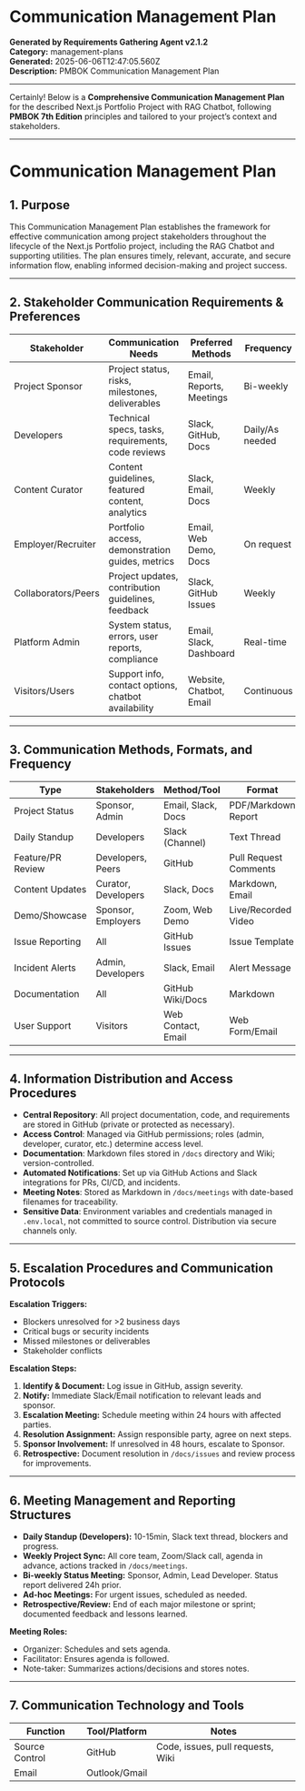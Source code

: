 # Communication Management Plan

**Generated by Requirements Gathering Agent v2.1.2**  
**Category:** management-plans  
**Generated:** 2025-06-06T12:47:05.560Z  
**Description:** PMBOK Communication Management Plan

---

Certainly! Below is a **Comprehensive Communication Management Plan** for the described Next.js Portfolio Project with RAG Chatbot, following **PMBOK 7th Edition** principles and tailored to your project’s context and stakeholders.

---

# Communication Management Plan

## 1. Purpose

This Communication Management Plan establishes the framework for effective communication among project stakeholders throughout the lifecycle of the Next.js Portfolio project, including the RAG Chatbot and supporting utilities. The plan ensures timely, relevant, accurate, and secure information flow, enabling informed decision-making and project success.

---

## 2. Stakeholder Communication Requirements & Preferences

| Stakeholder           | Communication Needs                                         | Preferred Methods        | Frequency      | Special Considerations              |
|-----------------------|------------------------------------------------------------|-------------------------|---------------|-------------------------------------|
| Project Sponsor       | Project status, risks, milestones, deliverables            | Email, Reports, Meetings| Bi-weekly      | Executive summaries, concise updates|
| Developers            | Technical specs, tasks, requirements, code reviews         | Slack, GitHub, Docs     | Daily/As needed| Access to technical documentation   |
| Content Curator       | Content guidelines, featured content, analytics            | Slack, Email, Docs      | Weekly         | Highlight key metrics               |
| Employer/Recruiter    | Portfolio access, demonstration guides, metrics            | Email, Web Demo, Docs   | On request     | Clear, visual information           |
| Collaborators/Peers   | Project updates, contribution guidelines, feedback         | Slack, GitHub Issues    | Weekly         | Prompt responses, transparency      |
| Platform Admin        | System status, errors, user reports, compliance            | Email, Slack, Dashboard | Real-time      | Immediate notification for incidents|
| Visitors/Users        | Support info, contact options, chatbot availability        | Website, Chatbot, Email | Continuous     | User-friendly, accessible support   |

---

## 3. Communication Methods, Formats, and Frequency

| Type                | Stakeholders         | Method/Tool          | Format               | Frequency          |
|---------------------|---------------------|----------------------|----------------------|--------------------|
| Project Status      | Sponsor, Admin      | Email, Slack, Docs   | PDF/Markdown Report  | Bi-weekly          |
| Daily Standup       | Developers          | Slack (Channel)      | Text Thread          | Daily (weekday)    |
| Feature/PR Review   | Developers, Peers   | GitHub               | Pull Request Comments| As needed          |
| Content Updates     | Curator, Developers | Slack, Docs          | Markdown, Email      | Weekly/As needed   |
| Demo/Showcase       | Sponsor, Employers  | Zoom, Web Demo       | Live/Recorded Video  | Milestones         |
| Issue Reporting     | All                 | GitHub Issues        | Issue Template       | Continuous         |
| Incident Alerts     | Admin, Developers   | Slack, Email         | Alert Message        | Real-time          |
| Documentation       | All                 | GitHub Wiki/Docs     | Markdown             | Continuous         |
| User Support        | Visitors            | Web Contact, Email   | Web Form/Email       | Continuous         |

---

## 4. Information Distribution and Access Procedures

- **Central Repository**: All project documentation, code, and requirements are stored in GitHub (private or protected as necessary).
- **Access Control**: Managed via GitHub permissions; roles (admin, developer, curator, etc.) determine access level.
- **Documentation**: Markdown files stored in `/docs` directory and Wiki; version-controlled.
- **Automated Notifications**: Set up via GitHub Actions and Slack integrations for PRs, CI/CD, and incidents.
- **Meeting Notes**: Stored as Markdown in `/docs/meetings` with date-based filenames for traceability.
- **Sensitive Data**: Environment variables and credentials managed in `.env.local`, not committed to source control. Distribution via secure channels only.

---

## 5. Escalation Procedures and Communication Protocols

**Escalation Triggers:**
- Blockers unresolved for >2 business days
- Critical bugs or security incidents
- Missed milestones or deliverables
- Stakeholder conflicts

**Escalation Steps:**
1. **Identify & Document:** Log issue in GitHub, assign severity.
2. **Notify:** Immediate Slack/Email notification to relevant leads and sponsor.
3. **Escalation Meeting:** Schedule meeting within 24 hours with affected parties.
4. **Resolution Assignment:** Assign responsible party, agree on next steps.
5. **Sponsor Involvement:** If unresolved in 48 hours, escalate to Sponsor.
6. **Retrospective:** Document resolution in `/docs/issues` and review process for improvements.

---

## 6. Meeting Management and Reporting Structures

- **Daily Standup (Developers):** 10-15min, Slack text thread, blockers and progress.
- **Weekly Project Sync:** All core team, Zoom/Slack call, agenda in advance, actions tracked in `/docs/meetings`.
- **Bi-weekly Status Meeting:** Sponsor, Admin, Lead Developer. Status report delivered 24h prior.
- **Ad-hoc Meetings:** For urgent issues, scheduled as needed.
- **Retrospective/Review:** End of each major milestone or sprint; documented feedback and lessons learned.

**Meeting Roles:**
- Organizer: Schedules and sets agenda.
- Facilitator: Ensures agenda is followed.
- Note-taker: Summarizes actions/decisions and stores notes.

---

## 7. Communication Technology and Tools

| Function             | Tool/Platform      | Notes                                    |
|----------------------|-------------------|------------------------------------------|
| Source Control       | GitHub            | Code, issues, pull requests, Wiki        |
| Email                | Outlook/Gmail     |